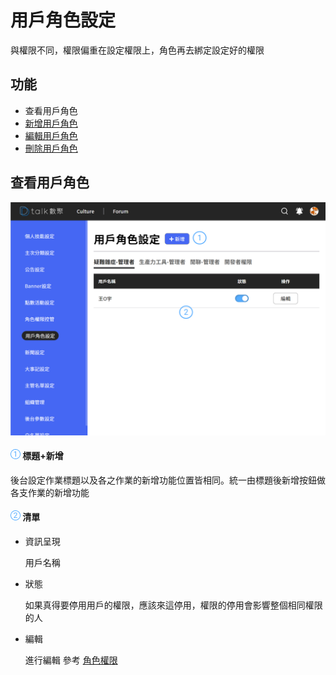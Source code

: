 # 用戶角色設定

與權限不同，權限偏重在設定權限上，角色再去綁定設定好的權限

## 功能

- 查看用戶角色
- [新增用戶角色](./adduserrole.md)
- [編輯用戶角色](./adduserrole.md)
- [刪除用戶角色](./adduserrole.md)

## 查看用戶角色

![](../../.gitbook/assets/用戶角色.png)

#### ![編號 1](../../.gitbook/assets/1.png) 標題+新增

後台設定作業標題以及各之作業的新增功能位置皆相同。統一由標題後新增按鈕做各支作業的新增功能

#### ![編號 2](../../.gitbook/assets/2.png) 清單

- 資訊呈現

  用戶名稱

- 狀態

  如果真得要停用用戶的權限，應該來這停用，權限的停用會影響整個相同權限的人

- 編輯

  進行編輯 參考 [角色權限](./adduserrole.md)
